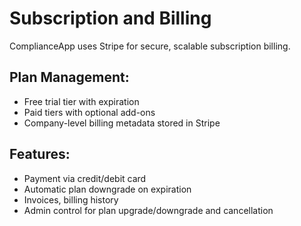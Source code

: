 # Subscription and Billing

ComplianceApp uses Stripe for secure, scalable subscription billing.

## Plan Management:

- Free trial tier with expiration
- Paid tiers with optional add-ons
- Company-level billing metadata stored in Stripe

## Features:

- Payment via credit/debit card
- Automatic plan downgrade on expiration
- Invoices, billing history
- Admin control for plan upgrade/downgrade and cancellation
